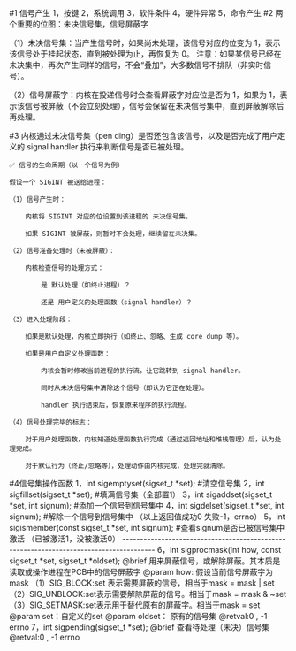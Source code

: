 #1 信号产生
        1，按键
        2，系统调用
        3，软件条件
        4，硬件异常
        5，命令产生
#2 两个重要的位图：未决信号集，信号屏蔽字  

   （1）未决信号集：当产生信号时，如果尚未处理，该信号对应的位变为 1，表示该信号处于挂起状态，直到被处理为止，再恢复为 0。
         注意：如果某信号已经在未决集中，再次产生同样的信号，不会“叠加”，大多数信号不排队（非实时信号）。

   （2）信号屏蔽字：内核在投递信号时会查看屏蔽字对应位是否为 1，如果为 1，表示该信号被屏蔽（不会立刻处理），信号会保留在未决信号集中，直到屏蔽解除后再处理。

#3 内核通过未决信号集（pen ding）是否还包含该信号，以及是否完成了用户定义的 signal handler 执行来判断信号是否已被处理。

    ✅ 信号的生命周期（以一个信号为例）

    假设一个 SIGINT 被送给进程：

    （1）信号产生时：

        内核将 SIGINT 对应的位设置到该进程的 未决信号集。

        如果 SIGINT 被屏蔽，则暂时不会处理，继续留在未决集。

    （2）信号准备处理时（未被屏蔽）：

        内核检查信号的处理方式：

            是 默认处理（如终止进程）？

            还是 用户定义的处理函数（signal handler）？

    （3）进入处理阶段：

        如果是默认处理，内核立即执行（如终止、忽略、生成 core dump 等）。

        如果是用户自定义处理函数：

            内核会暂时修改当前进程的执行流，让它跳转到 signal handler。

            同时从未决信号集中清除这个信号（即认为它正在处理）。

            handler 执行结束后，恢复原来程序的执行流程。

    （4）信号处理完毕的标志：

        对于用户处理函数，内核知道处理函数执行完成（通过返回地址和堆栈管理）后，认为处理完成。

        对于默认行为（终止/忽略等），处理动作由内核完成，处理完就清除。

#4信号集操作函数
        1，int sigemptyset(sigset_t *set);             #清空信号集
        2，int sigfillset(sigset_t *set);              #填满信号集（全部置1）
        3，int sigaddset(sigset_t *set, int signum);   #添加一个信号到信号集中
        4，int sigdelset(sigset_t *set, int signum);   #解除一个信号到信号集中
            （以上返回值成功0 失败-1，errno）
        5，int sigismember(const sigset_t *set, int signum); #查看signum是否已被信号集中激活
            （已被激活1，没被激活0）
        ---------------------------------------------------------------------------------------
        6，int sigprocmask(int how, const sigset_t *set, sigset_t *oldset);
            @brief 用来屏蔽信号，或解除屏蔽。其本质是读取或操作进程在PCB中的信号屏蔽字
            @param how: 假设当前信号屏蔽字为mask
                        （1）SIG_BLOCK:set 表示需要屏蔽的信号，相当于mask = mask | set
                        （2）SIG_UNBLOCK:set表示需要解除屏蔽的信号。相当于mask = mask & ~set
                        （3）SIG_SETMASK:set表示用于替代原有的屏蔽字。相当于mask = set
            @param set：自定义的set
            @param oldset： 原有的信号集
            @retval:0 , -1 errno
        7，int sigpending(sigset_t *set); 
            @brief 查看待处理（未决）信号集
            @retval:0 , -1 errno
